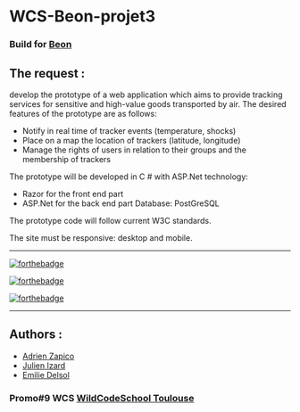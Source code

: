 # 

# WCS-Beon-projet3

### Build for [Beon](https://beon-iot.com/) 

## The request : 

develop the prototype of a web application which aims to provide tracking services for sensitive and high-value goods transported by air.
The desired features of the prototype are as follows:

- Notify in real time of tracker events (temperature, shocks) 
- Place on a map the location of trackers (latitude, longitude)
- Manage the rights of users in relation to their groups and the membership of trackers

The prototype will be developed in C # with ASP.Net technology:
- Razor for the front end part
- ASP.Net for the back end part
Database: PostGreSQL


The prototype code will follow current W3C standards.

The site must be responsive: desktop and mobile.

---
[![forthebadge](http://forthebadge.com/images/badges/built-with-love.svg)](http://forthebadge.com) 

[![forthebadge](https://forthebadge.com/images/badges/built-by-developers.svg)](http://forthebadge.com)

[![forthebadge](https://forthebadge.com/images/badges/made-with-c-sharp.svg)](http://forthebadge.com)

---

## Authors : 

- [Adrien Zapico](https://gitlab.com/adtautavel) 
- [Julien Izard](https://gitlab.com/julienizd11)
- [Emilie Delsol](https://github.com/emilieDelsol)

### Promo#9 WCS [WildCodeSchool Toulouse](https://www.wildcodeschool.com/fr-FR)
